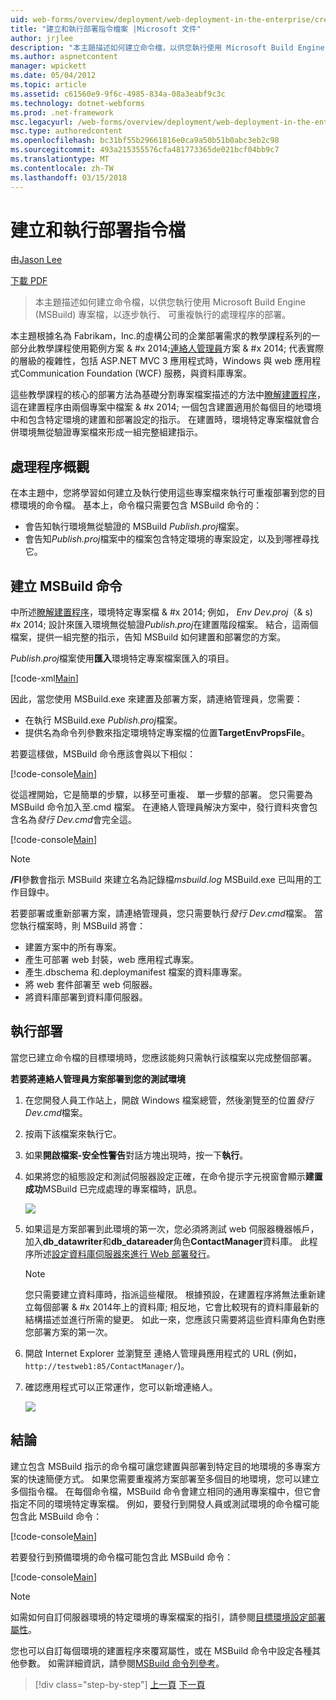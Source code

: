 ```yaml
---
uid: web-forms/overview/deployment/web-deployment-in-the-enterprise/creating-and-running-a-deployment-command-file
title: "建立和執行部署指令檔案 |Microsoft 文件"
author: jrjlee
description: "本主題描述如何建立命令檔，以供您執行使用 Microsoft Build Engine (MSBuild) 專案檔做為單一步驟，重新部署..."
ms.author: aspnetcontent
manager: wpickett
ms.date: 05/04/2012
ms.topic: article
ms.assetid: c61560e9-9f6c-4985-834a-08a3eabf9c3c
ms.technology: dotnet-webforms
ms.prod: .net-framework
msc.legacyurl: /web-forms/overview/deployment/web-deployment-in-the-enterprise/creating-and-running-a-deployment-command-file
msc.type: authoredcontent
ms.openlocfilehash: bc31bf55b29661816e0ca9a50b51b0abc3eb2c98
ms.sourcegitcommit: 493a215355576cfa481773365de021bcf04bb9c7
ms.translationtype: MT
ms.contentlocale: zh-TW
ms.lasthandoff: 03/15/2018
---
```

<a name="creating-and-running-a-deployment-command-file"></a>建立和執行部署指令檔
====================
由[Jason Lee](https://github.com/jrjlee)

[下載 PDF](https://msdnshared.blob.core.windows.net/media/MSDNBlogsFS/prod.evol.blogs.msdn.com/CommunityServer.Blogs.Components.WeblogFiles/00/00/00/63/56/8130.DeployingWebAppsInEnterpriseScenarios.pdf)

> 本主題描述如何建立命令檔，以供您執行使用 Microsoft Build Engine (MSBuild) 專案檔，以逐步執行、 可重複執行的處理程序的部署。


本主題根據名為 Fabrikam，Inc.的虛構公司的企業部署需求的教學課程系列的一部分此教學課程使用範例方案 & #x 2014;[連絡人管理員](the-contact-manager-solution.md)方案 & #x 2014; 代表實際的層級的複雜性，包括 ASP.NET MVC 3 應用程式時，Windows 與 web 應用程式Communication Foundation (WCF) 服務，與資料庫專案。

這些教學課程的核心的部署方法為基礎分割專案檔案描述的方法中[瞭解建置程序](understanding-the-build-process.md)，這在建置程序由兩個專案中檔案 & #x 2014; 一個包含建置適用於每個目的地環境中和包含特定環境的建置和部署設定的指示。 在建置時，環境特定專案檔就會合併環境無從驗證專案檔來形成一組完整組建指示。

## <a name="process-overview"></a>處理程序概觀

在本主題中，您將學習如何建立及執行使用這些專案檔來執行可重複部署到您的目標環境的命令檔。 基本上，命令檔只需要包含 MSBuild 命令的：

- 會告知執行環境無從驗證的 MSBuild *Publish.proj*檔案。
- 會告知*Publish.proj*檔案中的檔案包含特定環境的專案設定，以及到哪裡尋找它。

## <a name="create-an-msbuild-command"></a>建立 MSBuild 命令

中所述[瞭解建置程序](understanding-the-build-process.md)，環境特定專案檔 & #x 2014; 例如， *Env Dev.proj*（& s) #x 2014; 設計來匯入環境無從驗證*Publish.proj*在建置階段檔案。 結合，這兩個檔案，提供一組完整的指示，告知 MSBuild 如何建置和部署您的方案。

*Publish.proj*檔案使用**匯入**環境特定專案檔案匯入的項目。


[!code-xml[Main](creating-and-running-a-deployment-command-file/samples/sample1.xml)]


因此，當您使用 MSBuild.exe 來建置及部署方案，請連絡管理員，您需要：

- 在執行 MSBuild.exe *Publish.proj*檔案。
- 提供名為命令列參數來指定環境特定專案檔的位置**TargetEnvPropsFile**。

若要這樣做，MSBuild 命令應該會與以下相似：


[!code-console[Main](creating-and-running-a-deployment-command-file/samples/sample2.cmd)]


從這裡開始，它是簡單的步驟，以移至可重複、 單一步驟的部署。 您只需要為 MSBuild 命令加入至.cmd 檔案。 在連絡人管理員解決方案中，發行資料夾會包含名為*發行 Dev.cmd*會完全這。


[!code-console[Main](creating-and-running-a-deployment-command-file/samples/sample3.cmd)]


> [!NOTE]
> **/Fl**參數會指示 MSBuild 來建立名為記錄檔*msbuild.log* MSBuild.exe 已叫用的工作目錄中。


若要部署或重新部署方案，請連絡管理員，您只需要執行*發行 Dev.cmd*檔案。 當您執行檔案時，則 MSBuild 將會：

- 建置方案中的所有專案。
- 產生可部署 web 封裝，web 應用程式專案。
- 產生.dbschema 和.deploymanifest 檔案的資料庫專案。
- 將 web 套件部署至 web 伺服器。
- 將資料庫部署到資料庫伺服器。

## <a name="run-the-deployment"></a>執行部署

當您已建立命令檔的目標環境時，您應該能夠只需執行該檔案以完成整個部署。

**若要將連絡人管理員方案部署到您的測試環境**

1. 在您開發人員工作站上，開啟 Windows 檔案總管，然後瀏覽至的位置*發行 Dev.cmd*檔案。
2. 按兩下該檔案來執行它。
3. 如果**開啟檔案-安全性警告**對話方塊出現時，按一下**執行**。
4. 如果將您的組態設定和測試伺服器設定正確，在命令提示字元視窗會顯示**建置成功**MSBuild 已完成處理的專案檔時，訊息。

    ![](creating-and-running-a-deployment-command-file/_static/image1.png)
5. 如果這是方案部署到此環境的第一次，您必須將測試 web 伺服器機器帳戶，加入**db\_datawriter**和**db\_datareader**角色**ContactManager**資料庫。 此程序所述[設定資料庫伺服器來進行 Web 部署發行](../configuring-server-environments-for-web-deployment/configuring-a-database-server-for-web-deploy-publishing.md)。

    > [!NOTE]
    > 您只需要建立資料庫時，指派這些權限。 根據預設，在建置程序將無法重新建立每個部署 & #x 2014年上的資料庫; 相反地，它會比較現有的資料庫最新的結構描述並進行所需的變更。 如此一來，您應該只需要將這些資料庫角色對應您部署方案的第一次。
6. 開啟 Internet Explorer 並瀏覽至 連絡人管理員應用程式的 URL (例如， `http://testweb1:85/ContactManager/`)。
7. 確認應用程式可以正常運作，您可以新增連絡人。

    ![](creating-and-running-a-deployment-command-file/_static/image2.png)

## <a name="conclusion"></a>結論

建立包含 MSBuild 指示的命令檔可讓您建置與部署到特定目的地環境的多專案方案的快速簡便方式。 如果您需要重複將方案部署至多個目的地環境，您可以建立多個指令檔。 在每個命令檔，MSBuild 命令會建立相同的通用專案檔中，但它會指定不同的環境特定專案檔。 例如，要發行到開發人員或測試環境的命令檔可能包含此 MSBuild 命令：


[!code-console[Main](creating-and-running-a-deployment-command-file/samples/sample4.cmd)]


若要發行到預備環境的命令檔可能包含此 MSBuild 命令：


[!code-console[Main](creating-and-running-a-deployment-command-file/samples/sample5.cmd)]


> [!NOTE]
> 如需如何自訂伺服器環境的特定環境的專案檔案的指引，請參閱[目標環境設定部署屬性](../configuring-server-environments-for-web-deployment/configuring-deployment-properties-for-a-target-environment.md)。


您也可以自訂每個環境的建置程序來覆寫屬性，或在 MSBuild 命令中設定各種其他參數。 如需詳細資訊，請參閱[MSBuild 命令列參考](https://msdn.microsoft.com/library/ms164311.aspx)。

>[!div class="step-by-step"]
[上一頁](deploying-database-projects.md)
[下一頁](manually-installing-web-packages.md)

